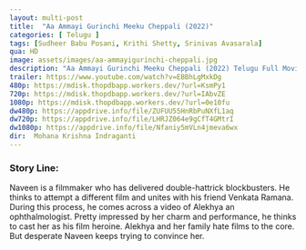 ```yaml
---
layout: multi-post
title:  "Aa Ammayi Gurinchi Meeku Cheppali (2022)"
categories: [ Telugu ]
tags: [Sudheer Babu Posani, Krithi Shetty, Srinivas Avasarala]
qua: HD
image: assets/images/aa-ammayigurinchi-cheppali.jpg
description: "Aa Ammayi Gurinchi Meeku Cheppali (2022) Telugu Full Movie Download and watch online 720p low file size 500 mb."
trailer: https://www.youtube.com/watch?v=EBBhLgMxkDg
480p: https://mdisk.thopdbapp.workers.dev/?url=KsmPy1
720p: https://mdisk.thopdbapp.workers.dev/?url=IAbvZE
1080p: https://mdisk.thopdbapp.workers.dev/?url=0e10fu
dw480p: https://appdrive.info/file/ZUFUU55HnRbPuNXfL1aq
dw720p: https://appdrive.info/file/LHRJZ064e9gCfT4GMtrI
dw1080p: https://appdrive.info/file/Nfaniy5mVLn4jmeva6wx
dir:  Mohana Krishna Indraganti
---
```


### Story Line:
Naveen is a filmmaker who has delivered double-hattrick blockbusters. He thinks to attempt a different film and unites with his friend Venkata Ramana. During this process, he comes across a video of Alekhya an ophthalmologist. Pretty impressed by her charm and performance, he thinks to cast her as his film heroine. Alekhya and her family hate films to the core. But desperate Naveen keeps trying to convince her.








